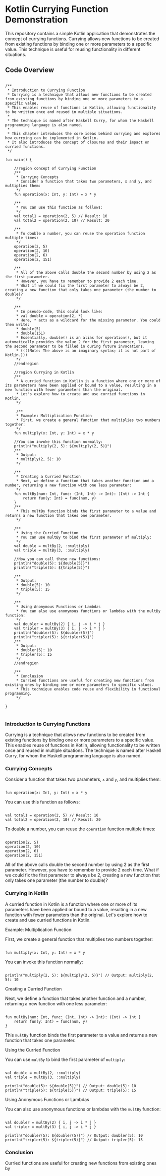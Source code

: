 <body>

<h1>Kotlin Currying Function Demonstration</h1>

<p>This repository contains a simple Kotlin application that demonstrates the concept of currying functions. Currying allows new functions to be created from existing functions by binding one or more parameters to a specific value. This technique is useful for reusing functionality in different situations.</p>

<h2>Code Overview</h2>

<pre>
<code>
/**
 * Introduction to Currying Function
 * Currying is a technique that allows new functions to be created from existing functions by binding one or more parameters to a specific value.
 * This enables reuse of functions in Kotlin, allowing functionality to be written once and reused in multiple situations.
 *
 * The technique is named after Haskell Curry, for whom the Haskell programming language is also named.
 *
 * This chapter introduces the core ideas behind currying and explores how currying can be implemented in Kotlin.
 * It also introduces the concept of closures and their impact on curried functions.
 */

fun main() {

    //region concept of Currying Function
    /**
     * Currying Concepts
     * Consider a function that takes two parameters, x and y, and multiplies them:
     */
    fun operation(x: Int, y: Int) = x * y

    /**
     * You can use this function as follows:
     */
    val total1 = operation(2, 5) // Result: 10
    val total2 = operation(2, 10) // Result: 20

    /**
     * To double a number, you can reuse the operation function multiple times:
     */
    operation(2, 5)
    operation(2, 10)
    operation(2, 6)
    operation(2, 151)

    /**
     * All of the above calls double the second number by using 2 as the first parameter.
     * However, you have to remember to provide 2 each time.
     * What if we could fix the first parameter to always be 2, creating a new function that only takes one parameter (the number to double)?
     */

    /**
     * In pseudo-code, this could look like:
     * val double = operation(2, *)
     * Here, * acts as a wildcard for the missing parameter. You could then write:
     * double(5)
     * double(151)
     * Essentially, double() is an alias for operation(), but it automatically provides the value 2 for the first parameter, leaving the second parameter to be filled in during future invocations.
     * ((((Note: The above is an imaginary syntax; it is not part of Kotlin.)))
     */
    //endregion

    //region Currying in Kotlin
    /**
     * A curried function in Kotlin is a function where one or more of its parameters have been applied or bound to a value, resulting in a new function with fewer parameters than the original.
     * Let's explore how to create and use curried functions in Kotlin.
     */

     /**
     * Example: Multiplication Function
     * First, we create a general function that multiplies two numbers together:
     */
    fun multiply(x: Int, y: Int) = x * y

    //You can invoke this function normally:
    println("multiply(2, 5): ${multiply(2, 5)}")
    /**
     * Output:
     * multiply(2, 5): 10
     */

    /**
     * Creating a Curried Function
     * Next, we define a function that takes another function and a number, returning a new function with one less parameter:
     */
    fun multBy(num: Int, func: (Int, Int) -> Int): (Int) -> Int {
        return fun(y: Int) = func(num, y)
    }
    /**
     * This multBy function binds the first parameter to a value and returns a new function that takes one parameter.
     */

    /**
     * Using the Curried Function
     * You can use multBy to bind the first parameter of multiply:
     */
    val double = multBy(2, ::multiply)
    val triple = multBy(3, ::multiply)

    //Now you can call these new functions:
    println("double(5): ${double(5)}")
    println("triple(5): ${triple(5)}")

    /**
     * Output:
     * double(5): 10
     * triple(5): 15
     */

    /**
     * Using Anonymous Functions or Lambdas
     * You can also use anonymous functions or lambdas with the multBy function:
     */
    val doubler = multBy(2) { i, j -> i * j }
    val tripler = multBy(3) { i, j -> i * j }
    println("doubler(5): ${doubler(5)}")
    println("tripler(5): ${tripler(5)}")
    /**
     * Output:
     * doubler(5): 10
     * tripler(5): 15
     */
    //endregion

    /**
     * Conclusion
     * Curried functions are useful for creating new functions from existing ones by binding one or more parameters to specific values.
     * This technique enables code reuse and flexibility in functional programming.
     */

}
</code>
</pre>

<h3>Introduction to Currying Functions</h3>

<p>Currying is a technique that allows new functions to be created from existing functions by binding one or more parameters to a specific value. This enables reuse of functions in Kotlin, allowing functionality to be written once and reused in multiple situations. The technique is named after Haskell Curry, for whom the Haskell programming language is also named.</p>

<h3>Currying Concepts</h3>

<p>Consider a function that takes two parameters, <code>x</code> and <code>y</code>, and multiplies them:</p>

<pre><code>
fun operation(x: Int, y: Int) = x * y
</code></pre>

<p>You can use this function as follows:</p>

<pre><code>
val total1 = operation(2, 5) // Result: 10
val total2 = operation(2, 10) // Result: 20
</code></pre>

<p>To double a number, you can reuse the <code>operation</code> function multiple times:</p>

<pre><code>
operation(2, 5)
operation(2, 10)
operation(2, 6)
operation(2, 151)
</code></pre>

<p>All of the above calls double the second number by using 2 as the first parameter. However, you have to remember to provide 2 each time. What if we could fix the first parameter to always be 2, creating a new function that only takes one parameter (the number to double)?</p>

<h3>Currying in Kotlin</h3>

<p>A curried function in Kotlin is a function where one or more of its parameters have been applied or bound to a value, resulting in a new function with fewer parameters than the original. Let's explore how to create and use curried functions in Kotlin.</p>

<p>Example: Multiplication Function</p>

<p>First, we create a general function that multiplies two numbers together:</p>

<pre><code>
fun multiply(x: Int, y: Int) = x * y
</code></pre>

<p>You can invoke this function normally:</p>

<pre><code>
println("multiply(2, 5): ${multiply(2, 5)}") // Output: multiply(2, 5): 10
</code></pre>

<p>Creating a Curried Function</p>

<p>Next, we define a function that takes another function and a number, returning a new function with one less parameter:</p>

<pre><code>
fun multBy(num: Int, func: (Int, Int) -> Int): (Int) -> Int {
    return fun(y: Int) = func(num, y)
}
</code></pre>

<p>This <code>multBy</code> function binds the first parameter to a value and returns a new function that takes one parameter.</p>

<p>Using the Curried Function</p>

<p>You can use <code>multBy</code> to bind the first parameter of <code>multiply</code>:</p>

<pre><code>
val double = multBy(2, ::multiply)
val triple = multBy(3, ::multiply)

println("double(5): ${double(5)}") // Output: double(5): 10
println("triple(5): ${triple(5)}") // Output: triple(5): 15
</code></pre>

<p>Using Anonymous Functions or Lambdas</p>

<p>You can also use anonymous functions or lambdas with the <code>multBy</code> function:</p>

<pre><code>
val doubler = multBy(2) { i, j -> i * j }
val tripler = multBy(3) { i, j -> i * j }

println("doubler(5): ${doubler(5)}") // Output: doubler(5): 10
println("tripler(5): ${tripler(5)}") // Output: tripler(5): 15
</code></pre>

<h3>Conclusion</h3>

<p>Curried functions are useful for creating new functions from existing ones by
